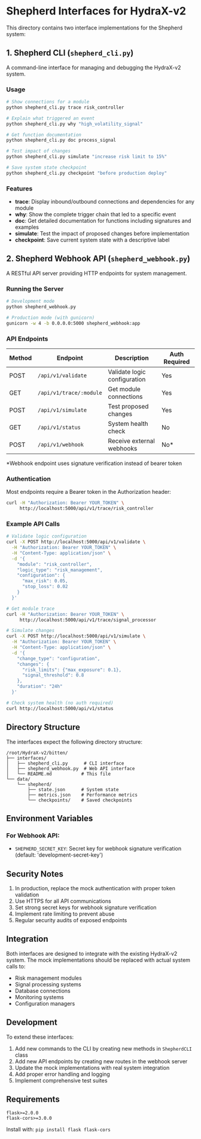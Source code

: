 # Shepherd Interfaces for HydraX-v2

This directory contains two interface implementations for the Shepherd system:

## 1. Shepherd CLI (`shepherd_cli.py`)

A command-line interface for managing and debugging the HydraX-v2 system.

### Usage

```bash
# Show connections for a module
python shepherd_cli.py trace risk_controller

# Explain what triggered an event
python shepherd_cli.py why "high_volatility_signal"

# Get function documentation
python shepherd_cli.py doc process_signal

# Test impact of changes
python shepherd_cli.py simulate "increase risk limit to 15%"

# Save system state checkpoint
python shepherd_cli.py checkpoint "before production deploy"
```

### Features

- **trace**: Display inbound/outbound connections and dependencies for any module
- **why**: Show the complete trigger chain that led to a specific event
- **doc**: Get detailed documentation for functions including signatures and examples
- **simulate**: Test the impact of proposed changes before implementation
- **checkpoint**: Save current system state with a descriptive label

## 2. Shepherd Webhook API (`shepherd_webhook.py`)

A RESTful API server providing HTTP endpoints for system management.

### Running the Server

```bash
# Development mode
python shepherd_webhook.py

# Production mode (with gunicorn)
gunicorn -w 4 -b 0.0.0.0:5000 shepherd_webhook:app
```

### API Endpoints

| Method | Endpoint | Description | Auth Required |
|--------|----------|-------------|---------------|
| POST | `/api/v1/validate` | Validate logic configuration | Yes |
| GET | `/api/v1/trace/:module` | Get module connections | Yes |
| POST | `/api/v1/simulate` | Test proposed changes | Yes |
| GET | `/api/v1/status` | System health check | No |
| POST | `/api/v1/webhook` | Receive external webhooks | No* |

*Webhook endpoint uses signature verification instead of bearer token

### Authentication

Most endpoints require a Bearer token in the Authorization header:

```bash
curl -H "Authorization: Bearer YOUR_TOKEN" \
     http://localhost:5000/api/v1/trace/risk_controller
```

### Example API Calls

```bash
# Validate logic configuration
curl -X POST http://localhost:5000/api/v1/validate \
  -H "Authorization: Bearer YOUR_TOKEN" \
  -H "Content-Type: application/json" \
  -d '{
    "module": "risk_controller",
    "logic_type": "risk_management",
    "configuration": {
      "max_risk": 0.05,
      "stop_loss": 0.02
    }
  }'

# Get module trace
curl -H "Authorization: Bearer YOUR_TOKEN" \
     http://localhost:5000/api/v1/trace/signal_processor

# Simulate changes
curl -X POST http://localhost:5000/api/v1/simulate \
  -H "Authorization: Bearer YOUR_TOKEN" \
  -H "Content-Type: application/json" \
  -d '{
    "change_type": "configuration",
    "changes": {
      "risk_limits": {"max_exposure": 0.1},
      "signal_threshold": 0.8
    },
    "duration": "24h"
  }'

# Check system health (no auth required)
curl http://localhost:5000/api/v1/status
```

## Directory Structure

The interfaces expect the following directory structure:

```
/root/HydraX-v2/bitten/
├── interfaces/
│   ├── shepherd_cli.py      # CLI interface
│   ├── shepherd_webhook.py  # Web API interface
│   └── README.md           # This file
└── data/
    └── shepherd/
        ├── state.json      # System state
        ├── metrics.json    # Performance metrics
        └── checkpoints/    # Saved checkpoints
```

## Environment Variables

### For Webhook API:

- `SHEPHERD_SECRET_KEY`: Secret key for webhook signature verification (default: 'development-secret-key')

## Security Notes

1. In production, replace the mock authentication with proper token validation
2. Use HTTPS for all API communications
3. Set strong secret keys for webhook signature verification
4. Implement rate limiting to prevent abuse
5. Regular security audits of exposed endpoints

## Integration

Both interfaces are designed to integrate with the existing HydraX-v2 system. The mock implementations should be replaced with actual system calls to:

- Risk management modules
- Signal processing systems
- Database connections
- Monitoring systems
- Configuration managers

## Development

To extend these interfaces:

1. Add new commands to the CLI by creating new methods in `ShepherdCLI` class
2. Add new API endpoints by creating new routes in the webhook server
3. Update the mock implementations with real system integration
4. Add proper error handling and logging
5. Implement comprehensive test suites

## Requirements

```
flask>=2.0.0
flask-cors>=3.0.0
```

Install with: `pip install flask flask-cors`